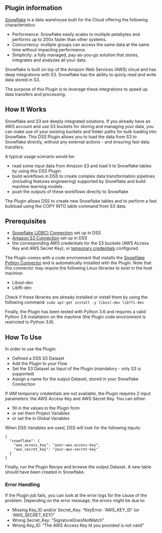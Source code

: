 ## Plugin information

[Snowflake](https://www.snowflake.net/) is a data warehouse built for the Cloud offering the following characteristics:

* Performance: Snowflake easily scales to multiple petabytes and performs up to 200x faster than other systems.
* Concurrency: multiple groups can access the same data at the same time without impacting performance. 
* Simplicity: a fully managed, pay-as-you-go solution that stores, integrates and analyzes all your data.

Snowflake is built on top of the Amazon Web Services (AWS) cloud and has deep integrations with S3. Snowflake has the ability to quicly read and write data stored in S3. 

The purpose of this Plugin is to leverage these integrations to speed up data transfers and processing. 


## How It Works
 
Snowflake and S3 are deeply integrated solutions. If you already have an AWS account and use S3 buckets for storing and managing your data, you can make use of your existing buckets and folder paths for bulk loading into Snowflake. This DSS Plugin allows you to load the data from S3 to Snowflake directly, without any external actions - and ensuring fast data transfers.

A typical usage scenario would be:

* read some input data from Amazon S3 and load it to Snowflake tables by using this DSS Plugin
* build workflows in DSS to create complex data transformation pipelines (including features engineering) supported by Snowflake and build machine learning models
* push the outputs of these workflows directly to Snowflake

The Plugin allows DSS to create new Snowflake tables and to perform a fast bulkload using the COPY INTO table command from S3 data.
 
## Prerequisites

* [Snowflake (JDBC) Connection](https://doc.dataiku.com/dss/latest/connecting/sql/snowflake.html) set up in DSS
* [Amazon S3 Connection](https://doc.dataiku.com/dss/latest/connecting/s3.html) set up in DSS
* the corresponding AWS credentials for the S3 buckets (AWS Access Key and AWS Secret Key), or [temporary credentials](https://docs.aws.amazon.com/IAM/latest/UserGuide/id_credentials_temp_use-resources.html) configured.

The Plugin comes with a code environment that installs the [Snowflake Python Connector](https://docs.snowflake.net/manuals/user-guide/python-connector.html) and is automatically installed with the Plugin. Note that this connector may require the following Linux libraries to exist in the host machine:

* Libssl-dev
* Libffi-dev

Check if these libraries are already installed or install them by using the following command:
```sudo apt-get install -y libssl-dev libffi-dev```

Finally, the Plugin has been tested with Python 3.6 and requires a valid Python 3.6 installation on the machine (the Plugin code environment is restricted to Python 3.6).


## How To Use

In order to use the Plugin:

* Defined a DSS S3 Dataset
* Add the Plugin to your Flow
* Set the S3 Dataset as Input of the Plugin (mandatory - only S3 is supported)
* Assign a name for the output Dataset, stored in your Snowflake Connection

If IAM temporary credentials are not available, the Plugin requires 2 input parameters: the AWS Access Key and AWS Secret Key. You can either:

* fill in the values in the Plugin form 
* or set them Project Variables
* or set the in Global Variables

When DSS Variables are used, DSS will look for the following inputs:
```
{
  "snowflake": {
    "aws_access_key": "your-aws-access-key",
    "aws_secret_key": "your-aws-secret-key"
  }
}
```
 
Finally, run the Plugin Recipe and browse the output Dataset. A new table should have been created in Snowflake. 


### Error Handling

If the Plugin job fails, you can look at the error logs for the cause of the problem. Depending on the error message, the errors might be due to:

* Missing Key_ID and/or Secret_Key: “KeyError: 'AWS_KEY_ID' (or 'AWS_SECRET_KEY)”
* Wrong  Secret_Key: “SignatureDoesNotMatch”
* Wrong Key_ID: “The AWS Access Key Id you provided is not valid”
